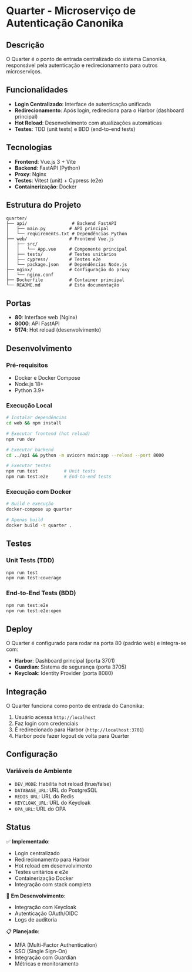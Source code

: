 # Quarter - Microserviço de Autenticação Canonika

## Descrição

O Quarter é o ponto de entrada centralizado do sistema Canonika, responsável pela autenticação e redirecionamento para outros microserviços.

## Funcionalidades

- **Login Centralizado**: Interface de autenticação unificada
- **Redirecionamento**: Após login, redireciona para o Harbor (dashboard principal)
- **Hot Reload**: Desenvolvimento com atualizações automáticas
- **Testes**: TDD (unit tests) e BDD (end-to-end tests)

## Tecnologias

- **Frontend**: Vue.js 3 + Vite
- **Backend**: FastAPI (Python)
- **Proxy**: Nginx
- **Testes**: Vitest (unit) + Cypress (e2e)
- **Containerização**: Docker

## Estrutura do Projeto

```
quarter/
├── api/                 # Backend FastAPI
│   ├── main.py         # API principal
│   └── requirements.txt # Dependências Python
├── web/                # Frontend Vue.js
│   ├── src/
│   │   └── App.vue     # Componente principal
│   ├── tests/          # Testes unitários
│   ├── cypress/        # Testes e2e
│   └── package.json    # Dependências Node.js
├── nginx/              # Configuração do proxy
│   └── nginx.conf
├── Dockerfile          # Container principal
└── README.md           # Esta documentação
```

## Portas

- **80**: Interface web (Nginx)
- **8000**: API FastAPI
- **5174**: Hot reload (desenvolvimento)

## Desenvolvimento

### Pré-requisitos

- Docker e Docker Compose
- Node.js 18+
- Python 3.9+

### Execução Local

```bash
# Instalar dependências
cd web && npm install

# Executar frontend (hot reload)
npm run dev

# Executar backend
cd ../api && python -m uvicorn main:app --reload --port 8000

# Executar testes
npm run test          # Unit tests
npm run test:e2e      # End-to-end tests
```

### Execução com Docker

```bash
# Build e execução
docker-compose up quarter

# Apenas build
docker build -t quarter .
```

## Testes

### Unit Tests (TDD)

```bash
npm run test
npm run test:coverage
```

### End-to-End Tests (BDD)

```bash
npm run test:e2e
npm run test:e2e:open
```

## Deploy

O Quarter é configurado para rodar na porta 80 (padrão web) e integra-se com:

- **Harbor**: Dashboard principal (porta 3701)
- **Guardian**: Sistema de segurança (porta 3705)
- **Keycloak**: Identity Provider (porta 8080)

## Integração

O Quarter funciona como ponto de entrada do Canonika:

1. Usuário acessa `http://localhost`
2. Faz login com credenciais
3. É redirecionado para Harbor (`http://localhost:3701`)
4. Harbor pode fazer logout de volta para Quarter

## Configuração

### Variáveis de Ambiente

- `DEV_MODE`: Habilita hot reload (true/false)
- `DATABASE_URL`: URL do PostgreSQL
- `REDIS_URL`: URL do Redis
- `KEYCLOAK_URL`: URL do Keycloak
- `OPA_URL`: URL do OPA

## Status

✅ **Implementado**:
- Login centralizado
- Redirecionamento para Harbor
- Hot reload em desenvolvimento
- Testes unitários e e2e
- Containerização Docker
- Integração com stack completa

🔄 **Em Desenvolvimento**:
- Integração com Keycloak
- Autenticação OAuth/OIDC
- Logs de auditoria

📋 **Planejado**:
- MFA (Multi-Factor Authentication)
- SSO (Single Sign-On)
- Integração com Guardian
- Métricas e monitoramento 